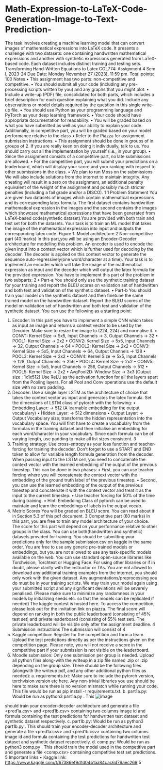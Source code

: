 # Math-Expression-to-LaTeX-Code-Generation-Image-to-Text-Prediction-
The task involves creating a machine learning model that can convert images of mathematical expressions into LaTeX code. It presents a challenge with two datasets: one containing handwritten mathematical expressions and another with synthetic expressions generated from LaTeX-based code. Each dataset includes distinct training and testing sets.
Transforming Hand-Written Equations to Latex
COL774: Assignment 4
Sem I, 2023-24
Due Date: Monday November 27 (2023), 11:59 pm. Total points: 100
Notes
• This assignment has two parts: non-competitive and competitive.
• You should submit all your code (including any pre-processing scripts written by
you) and any graphs that you might plot.
• Include a write-up (PDF) file, consolidated for both parts, which includes a brief
description for each question explaining what you did. Include any observations or
model details required by the question in this single write-up file.
• You should use Python as your programming language and PyTorch as
your deep learning framework.
• Your code should have appropriate documentation for readability.
• You will be graded based on what you have submitted as well as your ability to
explain your code. Additionally, in competitive part, you will be graded based on
your model performance relative to the class
• Refer to the Piazza for assignment submission instructions.
• This assignment should be done in groups of in groups of 2. If you are really keen
on doing it individually, talk to us. You should carry out all the implementation by
yourself (i.e., in your group).
• Since the assignment consists of a competitive part, no late submissions are allowed.
• For the competitive part, you will submit your predictions on a leaderboard, which
will display your score and your ranking with respect to other submissions in the
class.
• We plan to run Moss on the submissions. We will also include solutions from the
internet to maintain integrity. Any cheating will result in a zero on the assignment,
an additional penalty equivalent of the weight of the assignment and possibly much
stricter penalties (including a fail grade and/or a DISCO).
1
1 Problem Statement
You are given two datasets of images which contain mathematical expressions and its
corresponding latex formula. The first dataset contains handwritten mathematical expression
in the images and the second contains the images which showcase mathematical
expressions that have been generated from LaTeX-based code(synthetic dataset).You are
provided with both train and test set for both the datasets. Your task is to train an ML
model that takes the image of the mathematical expression into input and outputs the
corresponding latex code.
Figure 1: Model architecture
2 Non-competitive part (40 marks)
In this part,you will be using an Encoder-Decoder architecture for modelling this
problem. An encoder is used to encode the given input into a context vector which is
further used for decoding by the decoder. The decoder is applied on this context vector
to generate the sequence auto-regressively(one word/character at a time). Your task is to
implement an encoder which will take the image of the mathematical expression as input
and the decoder which will output the latex formula for the provided expression.
You have to implement this part of the problem in two subparts:
2
• Part-a You should only use the synthetic training dataset for your training and report
the BLEU scores on validation set of handwritten and both test and validation
of the synthetic dataset.
• Part-b You should train your model on the synthetic dataset and then finetune the
same trained model on the handwritten dataset. Report the BLEU scores of the
model on validation set of handwritten and both test and validation of the synthetic
dataset.
You can use the following as a starting point:
1. Encoder: In this part you have to implement a simple CNN which takes as input
an image and returns a context vector to be used by the Decoder. Make sure to
resize the image to (224, 224) and normalise it.
• CONV1: Kernel Size → 5x5, Input Channels → 3, Output Channels → 32
• POOL1: Kernel Size → 2x2
• CONV2: Kernel Size → 5x5, Input Channels → 32, Output Channels → 64
• POOL2: Kernel Size → 2x2
• CONV3: Kernel Size → 5x5, Input Channels → 64, Output Channels → 128
• POOL3: Kernel Size → 2x2
• CONV4: Kernel Size → 5x5, Input Channels → 128, Output Channels → 256
• POOL4: Kernel Size → 2x2
• CONV5: Kernel Size → 5x5, Input Channels → 256, Output Channels → 512
• POOL5: Kernel Size → 2x2
• AvgPool2D: Window Size → 3x3 (Output size : 1x1x512)
Use ReLU as the activation function for all the layers apart from the Pooling layers.
For all Pool and Conv operations use the default size with no zero padding.
2. Decoder: Use a single layer LSTM as the architecture of choice that takes the
context vector as input and generates the latex formula. Set the dimensions of
LSTM class of pytorch with the following:
• Embedding Layer: → 512 (A learnable embedding for the output vocabulary)
• Hidden Layer: → 512 dimensions
• Output Layer: → Output Vocabulary size; transforms the hidden representation
into the vocabulary space.
You will first have to create a vocabulary from the formulas in the training dataset
and then initialise an embedding for each word/character in your vocabulary. Since
each formula can be of varying length, use padding to make all list sizes consistent.
3
3. Training strategy: Use cross-entropy as your loss function and teacher-forcing for
training the decoder. Don’t forget to use a START and END token to allow for
variable length formula generation from the decoder. When passing input to the
LSTM cell, you need to concatenate the context vector with the learned embedding
of the output of the previous timestep. This can be done in two phases:
• First, you can use teacher forcing where you will concatenate the context vector
with the embedding of the ground truth label of the previous timestep.
• Second, you can use the learned embedding of the output of the previous
timestep and concatenate it with the context vector and treat it as the input
to the current timestep.
• Use teacher forcing for 50% of the time during training.
• Hint: Embedding Class of pytorch can be used to maintain and learn the
embeddings of labels in the output vocab.
4. Metric Scores You will be graded on BLEU score. You can read about it in
Section 5.3 of this pdf document.
3 Competitive part (60 marks)
In this part, you are free to train any model architecture of your choice. The score for
this part will depend on your performance relative to other groups in the class. You
can use both(handwritten and synthetic) datasets provided for training. You
should be submitting your predictions only for the sample submission.csv on kaggle in
the same order. You are free to use any generic pre-trained models or embeddings, but
you are not allowed to use any task-specific models available on the web. You can use
standard open-source libraries like Torchvision, Torchtext or Hugging Face. For using
other libraries or if in doubt, please clarify with the instructor or TAs.
You are not allowed to download any additional training examples from the internet,
you should only work with the given dataset. Any augmentations/preprocessing
you do must be in your training scripts. We may train your model again
using your submitted script and any significant deviations will be severely
penalised. (Please make sure to minimize any randomness in your models by initializing
seeds etc. so that the models can be replicated if needed)
The kaggle contest is hosted here. To access the competition, please look out for
the invitation link on piazza. The final score will depend on ranking in both the public
leaderboard (consisting of 45% test set) and private leaderboard (consisting of 55% test
set). The private leaderboard will be visible only after the assignment deadline.
4 Submission instructions
The submission will consist of
4
1. Kaggle competition: Register for the competition and form a team. Upload
the test predictions directly as per the instructions given on the competition page.
Please note, you will not receive a score in the competitive part if your submission
is not visible on the leaderboard.
2. Moodle submission: Only one submission per group is needed. Upload all python
files along-with the writeup in a zip file named <entrynum1> <entrynum2>.zip or
<entrynum1>.zip depending on the group size. There should be the following files
(alongwith the writeup pdf, and any other additional python files as needed):
a. requirements.txt: Make sure to include the pytorch version, torchvision version
etc here. Any non-trivial libraries you use should be here to make sure there
is no version mismatch while running your code. This file would be run as pip
install -r requirements.txt.
b. part1a.py: Would be run as python3 part1a.py <dataset dir path>. This
![image](https://github.com/imgk120601/Math-Expression-to-LaTeX-Code-Generation-Image-to-Text-Prediction-/assets/64717239/d70e29e1-9030-404c-a937-536abb9210c0)

should train your encoder-decoder architecture and generate a file <pred1a.csv>
and <pred1b.csv> containing two columns image id and formula containing
the test predictions for handwritten test dataset and synthetic dataset
respectively.
c. part1b.py: Would be run as python3 part1b.py <dataset dir path>. This
should train your encoder-decoder architecture and generate a file <pred1a.csv>
and <pred1b.csv> containing two columns image id and formula containing
the test predictions for handwritten test dataset and synthetic dataset
respectively.
d. comp.py: Would be run as python3 comp.py <dataset dir path>. This
should train the model used in the competitive part and generate a file <comp.csv>
containing competitive test set predictions.
5 Important links
• Kaggle link: https://www.kaggle.com/t/67386ef9d1d04b1aa84cac6d79aec269
5
